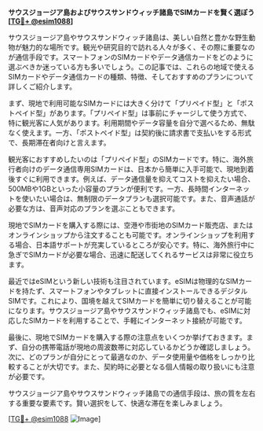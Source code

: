**サウスジョージア島およびサウスサンドウィッチ諸島でSIMカードを賢く選ぼう[[TG💪+ @esim1088](https://t.me/s/esim1088)]**

サウスジョージア島やサウスサンドウィッチ諸島は、美しい自然と豊かな野生動物が魅力的な場所です。観光や研究目的で訪れる人々が多く、その際に重要なのが通信手段です。スマートフォンのSIMカードやデータ通信カードをどのように選ぶべきか迷っている方も多いでしょう。この記事では、これらの地域で使えるSIMカードやデータ通信カードの種類、特徴、そしておすすめのプランについて詳しくご紹介します。

まず、現地で利用可能なSIMカードには大きく分けて「プリペイド型」と「ポストペイド型」があります。「プリペイド型」は事前にチャージして使う方式で、特に観光客に人気があります。利用期間やデータ容量を自分で選べるため、無駄なく使えます。一方、「ポストペイド型」は契約後に請求書で支払いをする形式で、長期滞在者向けと言えます。

観光客におすすめしたいのは「プリペイド型」のSIMカードです。特に、海外旅行者向けのデータ通信専用SIMカードは、日本から簡単に入手可能で、現地到着後すぐに利用できます。例えば、データ通信量を抑えてコストを抑えたい場合、500MBや1GBといった小容量のプランが便利です。一方、長時間インターネットを使いたい場合は、無制限のデータプランも選択可能です。また、音声通話が必要な方は、音声対応のプランを選ぶこともできます。

現地でSIMカードを購入する際には、空港や市街地のSIMカード販売店、またはオンラインショップから注文することも可能です。オンラインショップを利用する場合、日本語サポートが充実しているところが安心です。特に、海外旅行中に急ぎでSIMカードが必要な場合、迅速に配送してくれるサービスは非常に役立ちます。

最近ではeSIMという新しい技術も注目されています。eSIMは物理的なSIMカードを持たず、スマートフォンやタブレットに直接インストールできるデジタルSIMです。これにより、国境を越えてSIMカードを簡単に切り替えることが可能になります。サウスジョージア島やサウスサンドウィッチ諸島でも、eSIMに対応したSIMカードを利用することで、手軽にインターネット接続が可能です。

最後に、現地でSIMカードを購入する際の注意点をいくつか挙げておきます。まず、自分の携帯電話が現地の周波数帯に対応しているかどうか確認しましょう。次に、どのプランが自分にとって最適なのか、データ使用量や価格をしっかり比較することが大切です。また、契約時に必要となる個人情報の取り扱いにも注意が必要です。

サウスジョージア島やサウスサンドウィッチ諸島での通信手段は、旅の質を左右する重要な要素です。賢い選択をして、快適な滞在を楽しみましょう。

[[TG💪+ @esim1088](https://t.me/s/esim1088) ![Image](https://i.postimg.cc/Y0z9fWf4/image.png)]